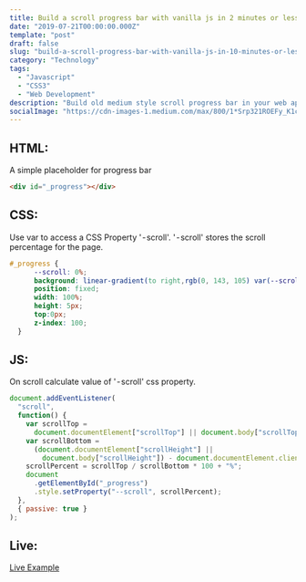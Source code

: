 ```yaml
---
title: Build a scroll progress bar with vanilla js in 2 minutes or less
date: "2019-07-21T00:00:00.000Z"
template: "post"
draft: false
slug: "build-a-scroll-progress-bar-with-vanilla-js-in-10-minutes-or-less"
category: "Technology"
tags:
  - "Javascript"
  - "CSS3"
  - "Web Development"
description: "Build old medium style scroll progress bar in your web application with this quick walkthrough."
socialImage: "https://cdn-images-1.medium.com/max/800/1*Srp321ROEFy_K1c6Xy7RUw.png"
---
```


## HTML:
A simple placeholder for progress bar
```html
<div id="_progress"></div>
```

## CSS:
Use var to access a CSS Property ' - scroll'. ' - scroll' stores the scroll percentage for the page.
```css
#_progress {
      --scroll: 0%;
      background: linear-gradient(to right,rgb(0, 143, 105) var(--scroll),transparent 0);
      position: fixed;
      width: 100%;
      height: 5px;
      top:0px;
      z-index: 100;
  }
```

## JS:
On scroll calculate value of ' - scroll' css property.
```js
document.addEventListener(
  "scroll",
  function() {
    var scrollTop =
      document.documentElement["scrollTop"] || document.body["scrollTop"];
    var scrollBottom =
      (document.documentElement["scrollHeight"] ||
        document.body["scrollHeight"]) - document.documentElement.clientHeight;
    scrollPercent = scrollTop / scrollBottom * 100 + "%";
    document
      .getElementById("_progress")
      .style.setProperty("--scroll", scrollPercent);
  },
  { passive: true }
);
```
## Live:

[Live Example](https://codepen.io/iwannabebot/pen/qKqExG)